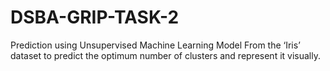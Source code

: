 # DSBA-GRIP-TASK-2
Prediction using Unsupervised Machine Learning Model
From the ‘Iris’ dataset to predict the optimum number of clusters
and represent it visually.
